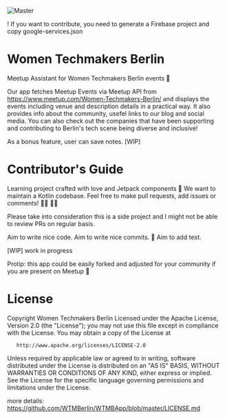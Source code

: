 ![Master](https://github.com/WTMBerlin/WTMBApp/workflows/Master/badge.svg)

! If you want to contribute, you need to generate a Firebase project and copy google-services.json 

# Women Techmakers Berlin

Meetup Assistant for Women Techmakers Berlin events :robot: 

Our app fetches Meetup Events via Meetup API from https://www.meetup.com/Women-Techmakers-Berlin/ and displays the events including venue and description details in a practical way. It also provides info about the community, usefel links to our blog and social media. 
You can also check out the companies that have been supporting and contributing to Berlin's tech scene being diverse and inclusive!

As a bonus feature, user can save notes. [WIP]

# Contributor's Guide

Learning project crafted with love and Jetpack components :rocket:
We want to maintain a Kotlin codebase. Feel free to make pull requests, add issues or comments! 👨‍💻 👩‍💻

Please take into consideration this is a side project and I might not be able to review PRs on regular basis.

Aim to write nice code.
Aim to write nice commits. :tulip:
Aim to add test.

[WIP] work in progress 

Protip: this app could be easily forked and adjusted for your community if you are present on Meetup :octopus:

# License

   Copyright Women Techmakers Berlin Licensed under the Apache License, Version 2.0 (the "License");
   you may not use this file except in compliance with the License.
   You may obtain a copy of the License at

       http://www.apache.org/licenses/LICENSE-2.0

   Unless required by applicable law or agreed to in writing, software
   distributed under the License is distributed on an "AS IS" BASIS,
   WITHOUT WARRANTIES OR CONDITIONS OF ANY KIND, either express or implied.
   See the License for the specific language governing permissions and
   limitations under the License.
   
   more details: https://github.com/WTMBerlin/WTMBApp/blob/master/LICENSE.md
